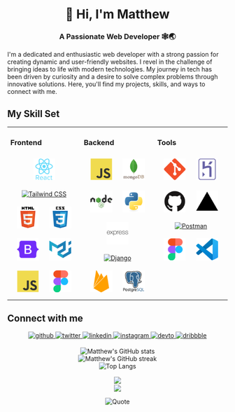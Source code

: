 # <div align="center">👋 Hi, I'm Matthew</div>  

### <div align="center">A Passionate Web Developer 🕸🌏</div>  

I'm a dedicated and enthusiastic web developer with a strong passion for creating dynamic and user-friendly websites. I revel in the challenge of bringing ideas to life with modern technologies. My journey in tech has been driven by curiosity and a desire to solve complex problems through innovative solutions. Here, you'll find my projects, skills, and ways to connect with me.

## My Skill Set  
<table><tr><td valign="top" width="33%">

### Frontend  
<div align="center">  
<a href="https://reactjs.org/" target="_blank"><img style="margin: 10px" src="https://raw.githubusercontent.com/devicons/devicon/master/icons/react/react-original-wordmark.svg" alt="React" height="50" /></a>  
<a href="https://www.tailwindcss.com/" target="_blank"><img style="margin: 10px" src="https://profilinator.rishav.dev/skills-assets/tailwindcss.svg" alt="Tailwind CSS" height="50" /></a>  
<a href="https://en.wikipedia.org/wiki/HTML5" target="_blank"><img style="margin: 10px" src="https://raw.githubusercontent.com/devicons/devicon/master/icons/html5/html5-original-wordmark.svg" alt="HTML5" height="50" /></a>  
<a href="https://www.w3schools.com/css/" target="_blank"><img style="margin: 10px" src="https://raw.githubusercontent.com/devicons/devicon/master/icons/css3/css3-original-wordmark.svg" alt="CSS3" height="50" /></a>  
<a href="https://getbootstrap.com/docs/3.4/javascript/" target="_blank"><img style="margin: 10px" src="https://raw.githubusercontent.com/devicons/devicon/master/icons/bootstrap/bootstrap-plain.svg" alt="Bootstrap" height="50" /></a>  
<a href="https://mui.com/" target="_blank"><img style="margin: 10px" src="https://raw.githubusercontent.com/devicons/devicon/master/icons/materialui/materialui-original.svg" alt="Material UI" height="50" /></a>  
<a href="https://www.javascript.com/" target="_blank"><img style="margin: 10px" src="https://raw.githubusercontent.com/devicons/devicon/master/icons/javascript/javascript-original.svg" alt="JavaScript" height="50" /></a>  
<a href="https://www.figma.com/" target="_blank"><img style="margin: 10px" src="https://raw.githubusercontent.com/devicons/devicon/master/icons/figma/figma-original.svg" alt="Figma" height="50" /></a>  
</div>

</td><td valign="top" width="33%">

### Backend  
<div align="center">  
<a href="https://www.javascript.com/" target="_blank"><img style="margin: 10px" src="https://raw.githubusercontent.com/devicons/devicon/master/icons/javascript/javascript-original.svg" alt="JavaScript" height="50" /></a>  
<a href="https://www.mongodb.com/" target="_blank"><img style="margin: 10px" src="https://raw.githubusercontent.com/devicons/devicon/master/icons/mongodb/mongodb-original-wordmark.svg" alt="MongoDB" height="50" /></a>  
<a href="https://nodejs.org/" target="_blank"><img style="margin: 10px" src="https://raw.githubusercontent.com/devicons/devicon/master/icons/nodejs/nodejs-original-wordmark.svg" alt="Node.js" height="50" /></a>  
<a href="https://www.python.org/" target="_blank"><img style="margin: 10px" src="https://raw.githubusercontent.com/devicons/devicon/master/icons/python/python-original.svg" alt="Python" height="50" /></a>  
<a href="https://expressjs.com/" target="_blank"><img style="margin: 10px" src="https://raw.githubusercontent.com/devicons/devicon/master/icons/express/express-original-wordmark.svg" alt="Express.js" height="50" /></a>  
<a href="https://www.djangoproject.com/" target="_blank"><img style="margin: 10px" src="https://profilinator.rishav.dev/skills-assets/django-original.svg" alt="Django" height="50" /></a>  
<a href="https://firebase.google.com/" target="_blank"><img style="margin: 10px" src="https://raw.githubusercontent.com/devicons/devicon/master/icons/firebase/firebase-plain.svg" alt="Firebase" height="50" /></a>  
<a href="https://www.postgresql.org/" target="_blank"><img style="margin: 10px" src="https://raw.githubusercontent.com/devicons/devicon/master/icons/postgresql/postgresql-original-wordmark.svg" alt="PostgreSQL" height="50" /></a>  
</div>

</td><td valign="top" width="33%">

### Tools  
<div align="center">  
<a href="https://git-scm.com/" target="_blank"><img style="margin: 10px" src="https://raw.githubusercontent.com/devicons/devicon/master/icons/git/git-original.svg" alt="Git" height="50" /></a>  
<a href="https://heroku.com/" target="_blank"><img style="margin: 10px" src="https://raw.githubusercontent.com/devicons/devicon/master/icons/heroku/heroku-original.svg" alt="Heroku" height="50" /></a>  
<a href="https://pages.github.com/" target="_blank"><img style="margin: 10px" src="https://raw.githubusercontent.com/devicons/devicon/master/icons/github/github-original.svg" alt="GitHub Pages" height="50" /></a>  
<a href="https://vercel.com/" target="_blank"><img style="margin: 10px" src="https://raw.githubusercontent.com/devicons/devicon/master/icons/vercel/vercel-original.svg" alt="Vercel" height="50" /></a>
<a href="https://www.postman.com/" target="_blank"><img style="margin: 10px" src="https://assets.getpostman.com/common-share/postman-logo-horizontal-white.svg" alt="Postman" height="50" /></a>  
<a href="https://www.figma.com/" target="_blank"><img style="margin: 10px" src="https://raw.githubusercontent.com/devicons/devicon/master/icons/figma/figma-original.svg" alt="Figma" height="50" /></a> 
<a href="https://code.visualstudio.com/" target="_blank"><img style="margin: 10px" src="https://raw.githubusercontent.com/devicons/devicon/master/icons/vscode/vscode-original.svg" alt="VSCode" height="50" /></a>  
</div>

</td></tr></table>  

## Connect with me  
<div align="center">
<a href="https://github.com/matthew110703" target="_blank">
<img src="https://img.shields.io/badge/github-%2324292e.svg?&style=for-the-badge&logo=github&logoColor=white" alt="github" style="margin-bottom: 5px;" />
</a>
<a href="https://twitter.com/@mtthewz1" target="_blank">
<img src="https://img.shields.io/badge/twitter-%2300acee.svg?&style=for-the-badge&logo=twitter&logoColor=white" alt="twitter" style="margin-bottom: 5px;" />
</a>
<a href="https://linkedin.com/in/matthew110703" target="_blank">
<img src="https://img.shields.io/badge/linkedin-%231E77B5.svg?&style=for-the-badge&logo=linkedin&logoColor=white" alt="linkedin" style="margin-bottom: 5px;" />
</a>
<a href="https://instagram.com/m" target="_blank">
<img src="https://img.shields.io/badge/instagram-%23000000.svg?&style=for-the-badge&logo=instagram&logoColor=white" alt="instagram" style="margin-bottom: 5px;" />
</a>
<a href="https://dev.to/#" target="_blank">
<img src="https://img.shields.io/badge/dev.to-%2308090A.svg?&style=for-the-badge&logo=dev.to&logoColor=white" alt="devto" style="margin-bottom: 5px;" />
</a>
<a href="https://dribbble.com/M" target="_blank">
<img src="https://img.shields.io/badge/dribbble-%23E45285.svg?&style=for-the-badge&logo=dribbble&logoColor=white" alt="dribbble" style="margin-bottom: 5px;" />
</a>  
</div>  

<div align="center">
  
![Matthew's GitHub stats](https://github-readme-stats.vercel.app/api?username=matthew110703&theme=transparent&hide_border=false&include_all_commits=false&count_private=false)<br/>
![Matthew's GitHub streak](https://github-readme-streak-stats.herokuapp.com/?user=matthew110703&theme=transparent&hide_border=false)<br/>
![Top Langs](https://github-readme-stats.vercel.app/api/top-langs/?username=matthew110703&theme=transparent&hide_border=false&include_all_commits=false&count_private=false&layout=compact)

</div>

<div align="center">
<img src="https://komarev.com/ghpvc/?username=matthew110703&&style=flat-square" align="center" />
</div>  

<div align="center">
<a href="https://www.buymeacoffee.com/" target="_blank" style="display: inline-block;">
<img src="https://img.shields.io/badge/Donate-Buy%20Me%20A%20Coffee-orange.svg?style=flat-square&logo=buymeacoffee" align="center" />
</a></div>

<div align="center">
  
![Quote](https://quotes-github-readme.vercel.app/api?type=horizontal&theme=transparent)
</div>

